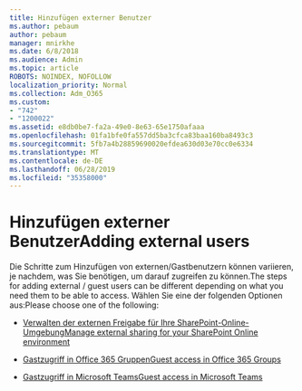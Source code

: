 ```yaml
---
title: Hinzufügen externer Benutzer
ms.author: pebaum
author: pebaum
manager: mnirkhe
ms.date: 6/8/2018
ms.audience: Admin
ms.topic: article
ROBOTS: NOINDEX, NOFOLLOW
localization_priority: Normal
ms.collection: Adm_O365
ms.custom:
- "742"
- "1200022"
ms.assetid: e8db0be7-fa2a-49e0-8e63-65e1750afaaa
ms.openlocfilehash: 01fa1bfe0fa557dd5ba3cfca83baa160ba8493c3
ms.sourcegitcommit: 5fb7a4b28859690020efdea630d03e70cc0e6334
ms.translationtype: MT
ms.contentlocale: de-DE
ms.lasthandoff: 06/28/2019
ms.locfileid: "35358000"
---
```

# <a name="adding-external-users"></a><span data-ttu-id="72da1-102">Hinzufügen externer Benutzer</span><span class="sxs-lookup"><span data-stu-id="72da1-102">Adding external users</span></span>

<span data-ttu-id="72da1-103">Die Schritte zum Hinzufügen von externen/Gastbenutzern können variieren, je nachdem, was Sie benötigen, um darauf zugreifen zu können.</span><span class="sxs-lookup"><span data-stu-id="72da1-103">The steps for adding external / guest users can be different depending on what you need them to be able to access.</span></span> <span data-ttu-id="72da1-104">Wählen Sie eine der folgenden Optionen aus:</span><span class="sxs-lookup"><span data-stu-id="72da1-104">Please choose one of the following:</span></span>
  
- [<span data-ttu-id="72da1-105">Verwalten der externen Freigabe für Ihre SharePoint-Online-Umgebung</span><span class="sxs-lookup"><span data-stu-id="72da1-105">Manage external sharing for your SharePoint Online environment</span></span>](https://support.office.com/article/manage-external-sharing-for-your-sharepoint-online-environment-c8a462eb-0723-4b0b-8d0a-70feafe4be85)

- [<span data-ttu-id="72da1-106">Gastzugriff in Office 365 Gruppen</span><span class="sxs-lookup"><span data-stu-id="72da1-106">Guest access in Office 365 Groups</span></span>](https://support.office.com/en-gb/article/guest-access-in-office-365-groups-bfc7a840-868f-4fd6-a390-f347bf51aff6)

- [<span data-ttu-id="72da1-107">Gastzugriff in Microsoft Teams</span><span class="sxs-lookup"><span data-stu-id="72da1-107">Guest access in Microsoft Teams</span></span>](https://docs.microsoft.com/microsoftteams/guest-access-checklist)
